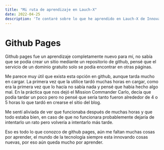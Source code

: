 ```yaml
---
title: "Mi ruta de aprendizaje en Lauch-X"
date: 2022-04-25
description: 'Te contaré sobre lo que he aprendido en Lauch-X de Innovación Virtual'
---
```


# Github Pages

Github pages fue un aprendizaje completamente nuevo para mí, no sabía que se podia crear un sitio mediante un repositorio de github, pensé que el servicio de un dominio
gratuito solo se podía encontrar en otras páginas. 

Me parece muy útil que exista esta opción en github, aunque tarda mucho en cargar. La primera vez que la utilice tardó muchas horas en cargar, como era la primera vez que lo hacía no sabía nada y pensé que habia hecho algo mal. En la práctica que nos dejó el Mission Commander Carlo, decía que podía tardar un poco pero no pensé que
sería tanto fueron alrededor de 4 o 5 horas lo que tardó en crearse el sitio del blog.

Me sentí aliviada de ver que funcionaba después de muchas horas y que todo estaba bien, en caso de que no funcionara probablemente dejaría de intentarlo un rato pero volvería a intentarlo más tarde. 

Eso es todo lo que conozco de github pages, aún me faltan muchas cosas por aprender, el mundo de la tecnología siempre esta innovando cosas nuevas, por eso aún queda
mucho por aprender. 

